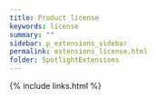```yaml
---
title: Product license
keywords: license
summary: ""
sidebar: p_extensions_sidebar
permalink: extensions_license.html
folder: SpotlightExtensions
---
```




{% include links.html %}
